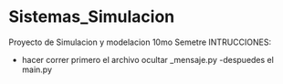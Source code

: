 # Sistemas_Simulacion
Proyecto de Simulacion y modelacion 10mo Semetre
INTRUCCIONES:
- hacer correr primero el archivo ocultar
_mensaje.py
-despuedes el main.py 